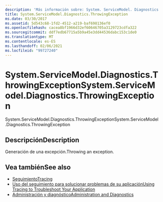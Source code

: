 ```yaml
---
description: 'Más información sobre: System. ServiceModel. Diagnostics. ThrowingException'
title: System.ServiceModel.Diagnostics.ThrowingException
ms.date: 03/30/2017
ms.assetid: 5d543c68-1fd2-4512-a219-baf698136ef0
ms.openlocfilehash: cacea8bf1966d32ef60646705a3129723cdfa322
ms.sourcegitcommit: ddf7edb67715a5b9a45e3dd44536dabc153c1de0
ms.translationtype: MT
ms.contentlocale: es-ES
ms.lasthandoff: 02/06/2021
ms.locfileid: "99727240"
---
```

# <a name="systemservicemodeldiagnosticsthrowingexception"></a><span data-ttu-id="edd9e-103">System.ServiceModel.Diagnostics.ThrowingException</span><span class="sxs-lookup"><span data-stu-id="edd9e-103">System.ServiceModel.Diagnostics.ThrowingException</span></span>

<span data-ttu-id="edd9e-104">System.ServiceModel.Diagnostics.ThrowingException</span><span class="sxs-lookup"><span data-stu-id="edd9e-104">System.ServiceModel.Diagnostics.ThrowingException</span></span>  
  
## <a name="description"></a><span data-ttu-id="edd9e-105">Descripción</span><span class="sxs-lookup"><span data-stu-id="edd9e-105">Description</span></span>  

 <span data-ttu-id="edd9e-106">Generación de una excepción.</span><span class="sxs-lookup"><span data-stu-id="edd9e-106">Throwing an exception.</span></span>  
  
## <a name="see-also"></a><span data-ttu-id="edd9e-107">Vea también</span><span class="sxs-lookup"><span data-stu-id="edd9e-107">See also</span></span>

- [<span data-ttu-id="edd9e-108">Seguimiento</span><span class="sxs-lookup"><span data-stu-id="edd9e-108">Tracing</span></span>](index.md)
- [<span data-ttu-id="edd9e-109">Uso del seguimiento para solucionar problemas de su aplicación</span><span class="sxs-lookup"><span data-stu-id="edd9e-109">Using Tracing to Troubleshoot Your Application</span></span>](using-tracing-to-troubleshoot-your-application.md)
- [<span data-ttu-id="edd9e-110">Administración y diagnóstico</span><span class="sxs-lookup"><span data-stu-id="edd9e-110">Administration and Diagnostics</span></span>](../index.md)
